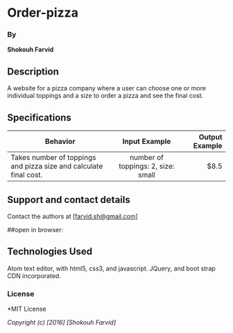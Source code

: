 # Order-pizza

### By
**Shokouh Farvid**

## Description
A website for a pizza company where a user can choose one or more individual toppings and a size to order a pizza and see the final cost.
## Specifications
| Behavior | Input Example | Output Example |
| ------------- |:-------------:| -----:|
| Takes number of toppings and pizza size and calculate final cost. |  number of toppings: 2, size: small| $8.5

## Support and contact details

Contact the authors at [farvid.sh@gmail.com]

##open in browser:

## Technologies Used

Atom text editor, with html5, css3, and javascript.  JQuery, and boot strap CDN incorporated.

### License

*MIT License

*Copyright (c) [2016] [Shokouh Farvid]*
